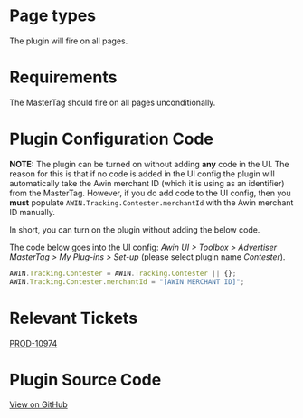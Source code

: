 
# Page types

The plugin will fire on all pages.

# Requirements

The MasterTag should fire on all pages unconditionally.

# Plugin Configuration Code

**NOTE:** The plugin can be turned on without adding **any** code in the
UI. The reason for this is that if no code is added in the UI config the
plugin will automatically take the Awin merchant ID (which it is using
as an identifier) from the MasterTag. However, if you do add code to the
UI config, then you **must** populate
`AWIN.Tracking.Contester.merchantId` with the Awin merchant ID manually.

In short, you can turn on the plugin without adding the below code.

The code below goes into the UI config: *Awin UI \> Toolbox \>
Advertiser MasterTag \> My Plug-ins \> Set-up* (please select plugin
name *Contester*).


``` javascript
AWIN.Tracking.Contester = AWIN.Tracking.Contester || {};
AWIN.Tracking.Contester.merchantId = "[AWIN MERCHANT ID]";
```


# Relevant Tickets

[PROD-10974](https://awin.atlassian.net/browse/PROD-10974)

# Plugin Source Code

[View on
GitHub](https://github.com/awin/tracking-advertiser-mastertag/blob/master/src/plugins/thirdParty/contester/plugin.js)